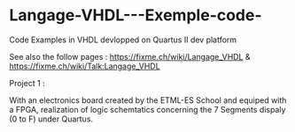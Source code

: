 # Langage-VHDL---Exemple-code-
Code Examples in VHDL devlopped on Quartus II dev platform   

See also the follow pages : https://fixme.ch/wiki/Langage_VHDL & https://fixme.ch/wiki/Talk:Langage_VHDL

Project 1 : 

With an electronics board created by the ETML-ES School and equiped with a FPGA, realization of logic schemtatics concerning the 7 Segments dispaly (0 to F) under Quartus.

